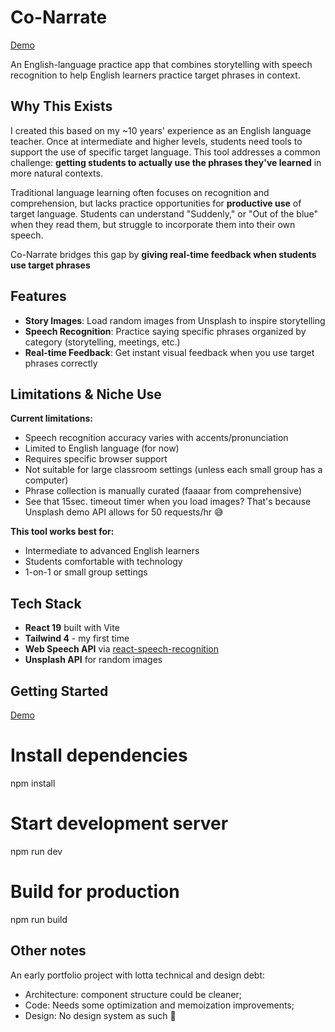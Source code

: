 # Co-Narrate

[Demo](https://co-narrate.netlify.app/)

An English-language practice app that combines storytelling with speech recognition to help English learners practice target phrases in context.

## Why This Exists

I created this based on my ~10 years' experience as an English language teacher. Once at intermediate and higher levels, students need tools to support the use of specific target language. This tool addresses a common challenge: **getting students to actually use the phrases they've learned** in more natural contexts.

Traditional language learning often focuses on recognition and comprehension, but lacks practice opportunities for **productive use** of target language. Students can understand "Suddenly," or "Out of the blue" when they read them, but struggle to incorporate them into their own speech.

Co-Narrate bridges this gap by **giving real-time feedback when students use target phrases**


## Features

- **Story Images**: Load random images from Unsplash to inspire storytelling
- **Speech Recognition**: Practice saying specific phrases organized by category (storytelling, meetings, etc.)
- **Real-time Feedback**: Get instant visual feedback when you use target phrases correctly


## Limitations & Niche Use

**Current limitations:**
- Speech recognition accuracy varies with accents/pronunciation
- Limited to English language (for now)
- Requires specific browser support
- Not suitable for large classroom settings (unless each small group has a computer)
- Phrase collection is manually curated (faaaar from comprehensive)
- See that 15sec. timeout timer when you load images? That's because Unsplash demo API allows for 50 requests/hr 😅

**This tool works best for:**
- Intermediate to advanced English learners
- Students comfortable with technology
- 1-on-1 or small group settings


## Tech Stack

- **React 19** built with Vite
- **Tailwind 4** - my first time
- **Web Speech API** via [react-speech-recognition](https://www.npmjs.com/package/react-speech-recognition)
- **Unsplash API** for random images


## Getting Started

[Demo](https://co-narrate.netlify.app/)

# Install dependencies
npm install

# Start development server
npm run dev

# Build for production
npm run build


## Other notes

An early portfolio project with lotta technical and design debt:

- Architecture: component structure could be cleaner;
- Code: Needs some optimization and memoization improvements;
- Design: No design system as such 💩